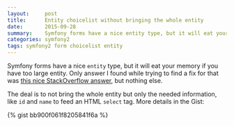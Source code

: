 ```yaml
---
layout:     post
title:      Entity choicelist without bringing the whole entity
date:       2015-09-28
summary:    Symfony forms have a nice entity type, but it will eat your memory if you have a too large entity. Here is the solution!
categories: symfony2
tags: symfony2 form choicelist entity
---
```


Symfony forms have a nice `entity` type, but it will eat your memory if you have too large entity. Only answer I found while trying to find a fix for that was [this nice StackOverflow answer](http://stackoverflow.com/a/26234735/2989138), but nothing else.

The deal is to not bring the whole entity but only the needed information, like `id` and `name` to feed an HTML `select` tag. More details in the Gist:

{% gist bb900f061f8205841f6a %}
